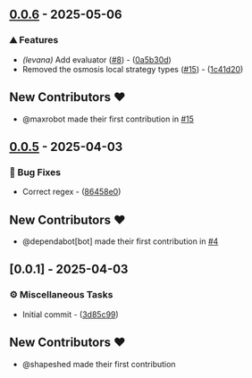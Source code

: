 
## [0.0.6](https://github.com/margined-protocol/locust-core/compare/v0.0.5..v0.0.6) - 2025-05-06

### ⛰️  Features

- *(levana)* Add evaluator ([#8](https://github.com/margined-protocol/locust-core/issues/8)) - ([0a5b30d](https://github.com/margined-protocol/locust-core/commit/0a5b30d5cff476f46f0cef8b3ea88bf90e605c1f))
- Removed the osmosis local strategy types ([#15](https://github.com/margined-protocol/locust-core/issues/15)) - ([1c41d20](https://github.com/margined-protocol/locust-core/commit/1c41d2083e2a0af7c74a071661ecd45c39d4165e))

## New Contributors ❤️

* @maxrobot made their first contribution in [#15](https://github.com/margined-protocol/locust-core/pull/15)

## [0.0.5](https://github.com/margined-protocol/locust-core/compare/v0.0.1..v0.0.5) - 2025-04-03

### 🐛 Bug Fixes

- Correct regex - ([86458e0](https://github.com/margined-protocol/locust-core/commit/86458e0dd4cf37e071f54d1fae27b07e7adbc4d6))

## New Contributors ❤️

* @dependabot[bot] made their first contribution in [#4](https://github.com/margined-protocol/locust-core/pull/4)

## [0.0.1] - 2025-04-03

### ⚙️ Miscellaneous Tasks

- Initial commit - ([3d85c99](https://github.com/margined-protocol/locust-core/commit/3d85c990692d6076b77bfc5143bddb595d3f6d54))

## New Contributors ❤️

* @shapeshed made their first contribution

<!-- generated by git-cliff -->

